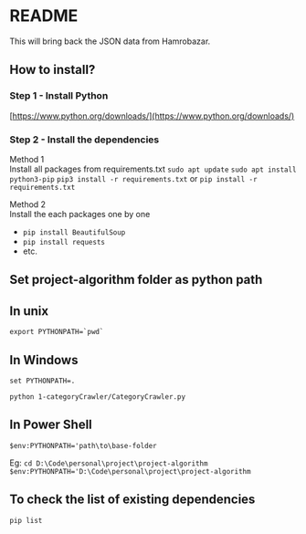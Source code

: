 # README

This will bring back the JSON data from Hamrobazar.

## How to install?

### Step 1 - Install Python

[https://www.python.org/downloads/](https://www.python.org/downloads/)

### Step 2 - Install the dependencies

Method 1  
Install all packages from requirements.txt
`sudo apt update`
`sudo apt install python3-pip`
`pip3 install -r requirements.txt`
or
`pip install -r requirements.txt`

Method 2  
Install the each packages one by one

- `pip install BeautifulSoup`
- `pip install requests`
- etc.

## Set project-algorithm folder as python path

## In unix

    export PYTHONPATH=`pwd`

## In Windows

    set PYTHONPATH=.

`python 1-categoryCrawler/CategoryCrawler.py`

## In Power Shell

`$env:PYTHONPATH='path\to\base-folder`

Eg:
`cd D:\Code\personal\project\project-algorithm`
`$env:PYTHONPATH='D:\Code\personal\project\project-algorithm`

## To check the list of existing dependencies

`pip list`
